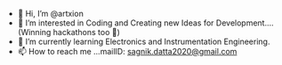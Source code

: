 - 👋 Hi, I’m @artxion
- 👀 I’m interested in Coding and Creating new Ideas for Development.... (Winning hackathons too 🤧) 
- 🌱 I’m currently learning Electronics and Instrumentation Engineering.
- 📫 How to reach me ...mailID: sagnik.datta2020@gmail.com

<!---
artxion/artxion is a ✨ special ✨ repository because its `README.md` (this file) appears on your GitHub profile.
You can click the Preview link to take a look at your changes.
--->
